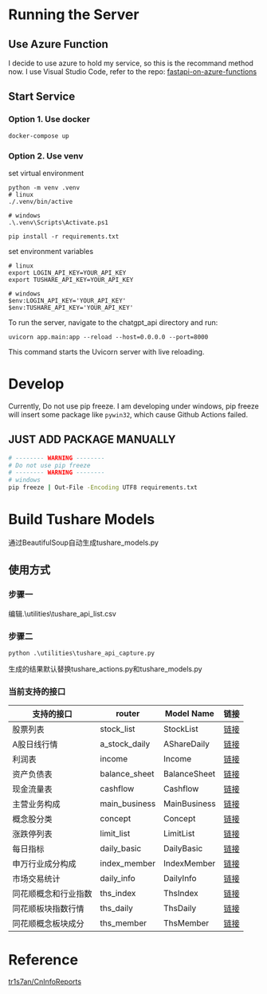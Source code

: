 # Running the Server
## Use Azure Function
I decide to use azure to hold my service, so this is the recommand method now.
I use Visual Studio Code, refer to the repo:
[fastapi-on-azure-functions](https://github.com/Azure-Samples/fastapi-on-azure-functions/) 
## Start Service
### Option 1. Use docker
```
docker-compose up
```
### Option 2. Use venv
set virtual environment
```
python -m venv .venv
# linux
./.venv/bin/active

# windows
.\.venv\Scripts\Activate.ps1 

pip install -r requirements.txt
```
set environment variables
```
# linux
export LOGIN_API_KEY=YOUR_API_KEY
export TUSHARE_API_KEY=YOUR_API_KEY

# windows
$env:LOGIN_API_KEY='YOUR_API_KEY'
$env:TUSHARE_API_KEY='YOUR_API_KEY'
```
To run the server, navigate to the chatgpt_api directory and run:
```
uvicorn app.main:app --reload --host=0.0.0.0 --port=8000
```
This command starts the Uvicorn server with live reloading.
# Develop
Currently, Do not use pip freeze.
I am developing under windows, pip freeze will insert some package like `pywin32`, which cause Github Actions failed.
## JUST ADD PACKAGE MANUALLY
```bash
# -------- WARNING --------
# Do not use pip freeze
# -------- WARNING --------
# windows
pip freeze | Out-File -Encoding UTF8 requirements.txt
```
# Build Tushare Models
通过BeautifulSoup自动生成tushare_models.py
## 使用方式
### 步骤一
编辑.\utilities\tushare_api_list.csv
### 步骤二
```
python .\utilities\tushare_api_capture.py
```
生成的结果默认替换tushare_actions.py和tushare_models.py

### 当前支持的接口
| 支持的接口 | router | Model Name | 链接 |
| ------------- | ----------- | ------------- | ------------- |
| 股票列表 | stock_list | StockList | [链接](https://tushare.pro/document/2?doc_id=25) |
| A股日线行情 | a_stock_daily | AShareDaily | [链接](https://tushare.pro/document/2?doc_id=27) |
| 利润表 | income | Income | [链接](https://tushare.pro/document/2?doc_id=33) |
| 资产负债表 | balance_sheet | BalanceSheet | [链接](https://tushare.pro/document/2?doc_id=36) |
| 现金流量表 | cashflow | Cashflow | [链接](https://tushare.pro/document/2?doc_id=44) |
| 主营业务构成 | main_business | MainBusiness | [链接](https://tushare.pro/document/2?doc_id=81) |
| 概念股分类 | concept | Concept | [链接](https://tushare.pro/document/2?doc_id=125) |
| 涨跌停列表 | limit_list | LimitList | [链接](https://tushare.pro/document/2?doc_id=298) |
| 每日指标 | daily_basic | DailyBasic | [链接](https://tushare.pro/document/2?doc_id=32) |
| 申万行业成分构成 | index_member | IndexMember | [链接](https://tushare.pro/document/2?doc_id=182) |
| 市场交易统计 | daily_info | DailyInfo | [链接](https://tushare.pro/document/2?doc_id=215) |
| 同花顺概念和行业指数 | ths_index | ThsIndex | [链接](https://tushare.pro/document/2?doc_id=259) |
| 同花顺板块指数行情 | ths_daily | ThsDaily | [链接](https://tushare.pro/document/2?doc_id=260) |
| 同花顺概念板块成分 | ths_member | ThsMember | [链接](https://tushare.pro/document/2?doc_id=261) |

# Reference
[tr1s7an/CnInfoReports](https://github.com/tr1s7an/CnInfoReports)
